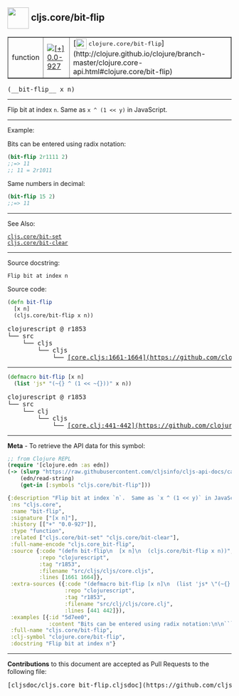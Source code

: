 ## <img width="48px" valign="middle" src="http://i.imgur.com/Hi20huC.png"> cljs.core/bit-flip

 <table border="1">
<tr>

<td>function</td>
<td><a href="https://github.com/cljsinfo/cljs-api-docs/tree/0.0-927"><img valign="middle" alt="[+] 0.0-927" src="https://img.shields.io/badge/+-0.0--927-lightgrey.svg"></a> </td>
<td>
[<img height="24px" valign="middle" src="http://i.imgur.com/1GjPKvB.png"> <samp>clojure.core/bit-flip</samp>](http://clojure.github.io/clojure/branch-master/clojure.core-api.html#clojure.core/bit-flip)
</td>
</tr>
</table>

 <samp>
(__bit-flip__ x n)<br>
</samp>

---

Flip bit at index `n`.  Same as `x ^ (1 << y)` in JavaScript.

---

Example:

Bits can be entered using radix notation:

```clj
(bit-flip 2r1111 2)
;;=> 11
;; 11 = 2r1011
```

Same numbers in decimal:

```clj
(bit-flip 15 2)
;;=> 11
```

---

See Also:

[`cljs.core/bit-set`](cljs.core_bit-set.md)<br>
[`cljs.core/bit-clear`](cljs.core_bit-clear.md)<br>

---

Source docstring:

```
Flip bit at index n
```

Source code:

```clj
(defn bit-flip
  [x n]
  (cljs.core/bit-flip x n))
```

 <pre>
clojurescript @ r1853
└── src
    └── cljs
        └── cljs
            └── <ins>[core.cljs:1661-1664](https://github.com/clojure/clojurescript/blob/r1853/src/cljs/cljs/core.cljs#L1661-L1664)</ins>
</pre>


---

```clj
(defmacro bit-flip [x n]
  (list 'js* "(~{} ^ (1 << ~{}))" x n))
```

 <pre>
clojurescript @ r1853
└── src
    └── clj
        └── cljs
            └── <ins>[core.clj:441-442](https://github.com/clojure/clojurescript/blob/r1853/src/clj/cljs/core.clj#L441-L442)</ins>
</pre>

---

__Meta__ - To retrieve the API data for this symbol:

```clj
;; from Clojure REPL
(require '[clojure.edn :as edn])
(-> (slurp "https://raw.githubusercontent.com/cljsinfo/cljs-api-docs/catalog/cljs-api.edn")
    (edn/read-string)
    (get-in [:symbols "cljs.core/bit-flip"]))
```

```clj
{:description "Flip bit at index `n`.  Same as `x ^ (1 << y)` in JavaScript.",
 :ns "cljs.core",
 :name "bit-flip",
 :signature ["[x n]"],
 :history [["+" "0.0-927"]],
 :type "function",
 :related ["cljs.core/bit-set" "cljs.core/bit-clear"],
 :full-name-encode "cljs.core_bit-flip",
 :source {:code "(defn bit-flip\n  [x n]\n  (cljs.core/bit-flip x n))",
          :repo "clojurescript",
          :tag "r1853",
          :filename "src/cljs/cljs/core.cljs",
          :lines [1661 1664]},
 :extra-sources ({:code "(defmacro bit-flip [x n]\n  (list 'js* \"(~{} ^ (1 << ~{}))\" x n))",
                  :repo "clojurescript",
                  :tag "r1853",
                  :filename "src/clj/cljs/core.clj",
                  :lines [441 442]}),
 :examples [{:id "5d7ee0",
             :content "Bits can be entered using radix notation:\n\n```clj\n(bit-flip 2r1111 2)\n;;=> 11\n;; 11 = 2r1011\n```\n\nSame numbers in decimal:\n\n```clj\n(bit-flip 15 2)\n;;=> 11\n```"}],
 :full-name "cljs.core/bit-flip",
 :clj-symbol "clojure.core/bit-flip",
 :docstring "Flip bit at index n"}

```

---

__Contributions__ to this document are accepted as Pull Requests to the following file:

 <pre>
[cljsdoc/cljs.core_bit-flip.cljsdoc](https://github.com/cljsinfo/cljs-api-docs/blob/master/cljsdoc/cljs.core_bit-flip.cljsdoc)
</pre>

